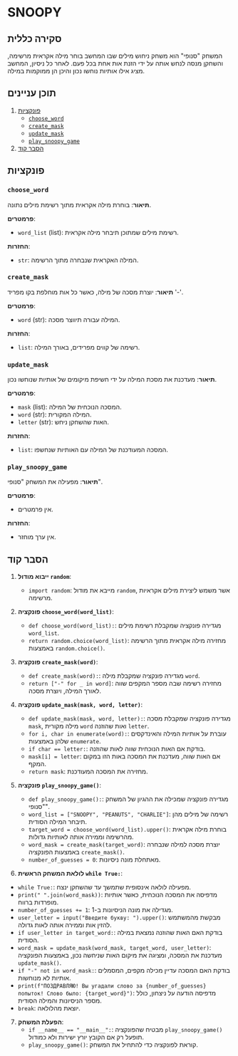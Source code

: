 # SNOOPY

## סקירה כללית

המשחק "סנופי" הוא משחק ניחוש מילים שבו המחשב בוחר מילה אקראית מרשימה, והשחקן מנסה לנחש אותה על ידי הזנת אות אחת בכל פעם. לאחר כל ניסיון, המחשב מציג אילו אותיות נוחשו נכון והיכן הן ממוקמות במילה.

## תוכן עניינים

1. [פונקציות](#פונקציות)
    - [`choose_word`](#choose_word)
    - [`create_mask`](#create_mask)
    - [`update_mask`](#update_mask)
    - [`play_snoopy_game`](#play_snoopy_game)
2. [הסבר קוד](#הסבר-קוד)

## פונקציות

### `choose_word`

**תיאור**: בוחרת מילה אקראית מתוך רשימת מילים נתונה.

**פרמטרים**:
- `word_list` (list): רשימת מילים שמתוכן תיבחר מילה אקראית.

**החזרות**:
- `str`: המילה האקראית שנבחרה מתוך הרשימה.

### `create_mask`

**תיאור**: יוצרת מסכה של מילה, כאשר כל אות מוחלפת בקו מפריד '-'.

**פרמטרים**:
- `word` (str): המילה עבורה תיווצר מסכה.

**החזרות**:
- `list`: רשימה של קווים מפרידים, באורך המילה.

### `update_mask`

**תיאור**: מעדכנת את מסכת המילה על ידי חשיפת מיקומים של אותיות שנוחשו נכון.

**פרמטרים**:
- `mask` (list): המסכה הנוכחית של המילה.
- `word` (str): המילה המקורית.
- `letter` (str): האות שהשחקן ניחש.

**החזרות**:
- `list`: המסכה המעודכנת של המילה עם האותיות שנחשפו.

### `play_snoopy_game`

**תיאור**: מפעילה את המשחק "סנופי".

**פרמטרים**:
- אין פרמטרים.

**החזרות**:
- אין ערך מוחזר.

## הסבר קוד

1.  **ייבוא מודול `random`**:
    -  `import random`: מייבא את מודול `random`, אשר משמש ליצירת מילים אקראיות מרשימה.

2.  **פונקציה `choose_word(word_list)`**:
    -   `def choose_word(word_list):`: מגדירה פונקציה שמקבלת רשימת מילים `word_list`.
    -   `return random.choice(word_list)`: מחזירה מילה אקראית מתוך הרשימה באמצעות `random.choice()`.

3.  **פונקציה `create_mask(word)`**:
    -   `def create_mask(word):`: מגדירה פונקציה שמקבלת מילה `word`.
    -   `return ["-" for _ in word]`: מחזירה רשימה שבה מספר המקפים שווה לאורך המילה, ויוצרת מסכה.

4.  **פונקציה `update_mask(mask, word, letter)`**:
    -  `def update_mask(mask, word, letter):`: מגדירה פונקציה שמקבלת מסכה `mask`, מילה מקורית `word` ואות שהוזנה `letter`.
    -   `for i, char in enumerate(word):`: עוברת על אותיות המילה והאינדקסים שלהן באמצעות `enumerate`.
    -   `if char == letter:`: בודקת אם האות הנוכחית שווה לאות שהוזנה.
    -  `mask[i] = letter`: אם האות שווה, מעדכנת את המסכה באות הזו במקום המקף.
    -   `return mask`: מחזירה את המסכה המעודכנת.

5.  **פונקציה `play_snoopy_game()`**:
    -   `def play_snoopy_game():`: מגדירה פונקציה שמכילה את ההגיון של המשחק "סנופי".
    -   `word_list = ["SNOOPY", "PEANUTS", "CHARLIE"]`: רשימה של מילים מהן תיבחר המילה הסודית.
    -   `target_word = choose_word(word_list).upper()`: בוחרת מילה אקראית מהרשימה וממירה אותה לאותיות גדולות.
    -   `word_mask = create_mask(target_word)`: יוצרת מסכה למילה שנבחרה באמצעות הפונקציה `create_mask()`.
    -   `number_of_guesses = 0`: מאתחלת מונה ניסיונות.

6.  **לולאת המשחק הראשית `while True:`**:
   -   `while True:`: מפעילה לולאה אינסופית שתמשך עד שהשחקן ינצח.
   -   `print(" ".join(word_mask))`: מדפיסה את המסכה הנוכחית, כאשר אותיות מופרדות ברווח.
   -   `number_of_guesses += 1`: מגדילה את מונה הניסיונות ב-1.
   -   `user_letter = input("Введите букву: ").upper()`: מבקשת מהמשתמש להזין אות וממירה אותה לאות גדולה.
   -   `if user_letter in target_word:`: בודקת האם האות שהוזנה נמצאת במילה הסודית.
   -   `word_mask = update_mask(word_mask, target_word, user_letter)`: מעדכנת את המסכה, ומציגה את מיקום האות שניחשה נכון, באמצעות הפונקציה `update_mask()`.
   -   `if "-" not in word_mask:`: בודקת האם המסכה עדיין מכילה מקפים, המסמלים אותיות לא מנוחשות.
   -   `print(f"ПОЗДРАВЛЯЮ! Вы угадали слово за {number_of_guesses} попыток! Слово было: {target_word}")`: מדפיסה הודעה על ניצחון, כולל מספר הניסיונות והמילה הסודית.
   -   `break`: יוצאת מהלולאה.

7. **הפעלת המשחק**:
   -  `if __name__ == "__main__":`: מבטיח שהפונקציה `play_snoopy_game()` תופעל רק אם הקובץ יורץ ישירות ולא כמודול.
   -  `play_snoopy_game()`: קוראת לפונקציה כדי להתחיל את המשחק.